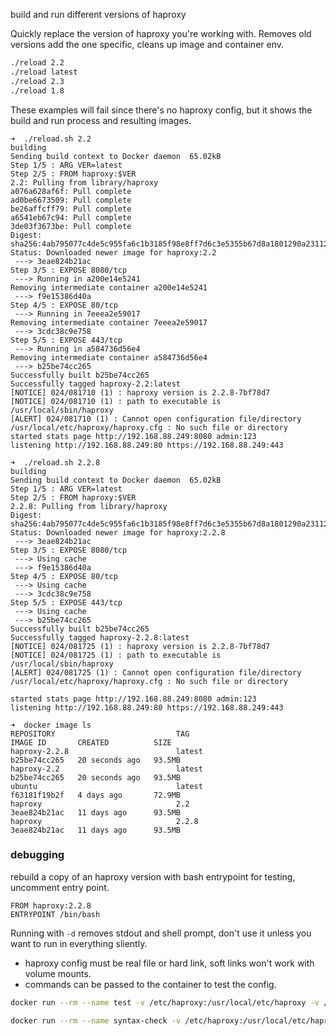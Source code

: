 build and run different versions of haproxy


Quickly replace the version of haproxy you're working with. Removes old versions add the one specific, cleans up image and container env. 

```bash
./reload 2.2
./reload latest
./reload 2.3
./reload 1.8
```
These examples will fail since there's no haproxy config, but it shows the build and run process and resulting images. 
```
➜  ./reload.sh 2.2
building
Sending build context to Docker daemon  65.02kB
Step 1/5 : ARG VER=latest
Step 2/5 : FROM haproxy:$VER
2.2: Pulling from library/haproxy
a076a628af6f: Pull complete
ad0be6673509: Pull complete
be26affcff79: Pull complete
a6541eb67c94: Pull complete
3de03f3673be: Pull complete
Digest: sha256:4ab795077c4de5c955fa6c1b3185f98e8ff7d6c3e5355b67d8a1801290a23112
Status: Downloaded newer image for haproxy:2.2
 ---> 3eae824b21ac
Step 3/5 : EXPOSE 8080/tcp
 ---> Running in a200e14e5241
Removing intermediate container a200e14e5241
 ---> f9e15386d40a
Step 4/5 : EXPOSE 80/tcp
 ---> Running in 7eeea2e59017
Removing intermediate container 7eeea2e59017
 ---> 3cdc38c9e758
Step 5/5 : EXPOSE 443/tcp
 ---> Running in a584736d56e4
Removing intermediate container a584736d56e4
 ---> b25be74cc265
Successfully built b25be74cc265
Successfully tagged haproxy-2.2:latest
[NOTICE] 024/081710 (1) : haproxy version is 2.2.8-7bf78d7
[NOTICE] 024/081710 (1) : path to executable is /usr/local/sbin/haproxy
[ALERT] 024/081710 (1) : Cannot open configuration file/directory /usr/local/etc/haproxy/haproxy.cfg : No such file or directory
started stats page http://192.168.88.249:8080 admin:123
listening http://192.168.88.249:80 https://192.168.88.249:443

➜  ./reload.sh 2.2.8
building
Sending build context to Docker daemon  65.02kB
Step 1/5 : ARG VER=latest
Step 2/5 : FROM haproxy:$VER
2.2.8: Pulling from library/haproxy
Digest: sha256:4ab795077c4de5c955fa6c1b3185f98e8ff7d6c3e5355b67d8a1801290a23112
Status: Downloaded newer image for haproxy:2.2.8
 ---> 3eae824b21ac
Step 3/5 : EXPOSE 8080/tcp
 ---> Using cache
 ---> f9e15386d40a
Step 4/5 : EXPOSE 80/tcp
 ---> Using cache
 ---> 3cdc38c9e758
Step 5/5 : EXPOSE 443/tcp
 ---> Using cache
 ---> b25be74cc265
Successfully built b25be74cc265
Successfully tagged haproxy-2.2.8:latest
[NOTICE] 024/081725 (1) : haproxy version is 2.2.8-7bf78d7
[NOTICE] 024/081725 (1) : path to executable is /usr/local/sbin/haproxy
[ALERT] 024/081725 (1) : Cannot open configuration file/directory /usr/local/etc/haproxy/haproxy.cfg : No such file or directory

started stats page http://192.168.88.249:8080 admin:123
listening http://192.168.88.249:80 https://192.168.88.249:443

➜  docker image ls
REPOSITORY                           TAG                                              IMAGE ID       CREATED          SIZE
haproxy-2.2.8                        latest                                           b25be74cc265   20 seconds ago   93.5MB
haproxy-2.2                          latest                                           b25be74cc265   20 seconds ago   93.5MB
ubuntu                               latest                                           f63181f19b2f   4 days ago       72.9MB
haproxy                              2.2                                              3eae824b21ac   11 days ago      93.5MB
haproxy                              2.2.8                                            3eae824b21ac   11 days ago      93.5MB
```


### debugging 

rebuild a copy of an haproxy version with bash entrypoint for testing, uncomment entry point. 
```docker
FROM haproxy:2.2.8
ENTRYPOINT /bin/bash
```

Running with `-d` removes stdout and shell prompt, don't use it unless you want to run in everything sliently. 

- haproxy config must be real file or hard link, soft links won't work with volume mounts.
- commands can be passed to the container to test the config. 

```bash
docker run --rm --name test -v /etc/haproxy:/usr/local/etc/haproxy -v /etc/pki/tls/certs/letsencrypt:/etc/pki/tls/certs/letsencrypt -it haproxy-check-mounts-work
```

```bash
docker run --rm --name syntax-check -v /etc/haproxy:/usr/local/etc/haproxy -v /etc/pki/tls/certs/letsencrypt:/etc/pki/tls/certs/letsencrypt -it haproxy:2.2.8 haproxy -c -f /usr/local/etc/haproxy/haproxy.cfg
```
